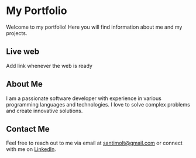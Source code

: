 # My Portfolio

Welcome to my portfolio! Here you will find information about me and my projects.

## Live web
Add link whenever the web is ready

## About Me

I am a passionate software developer with experience in various programming languages and technologies. I love to solve complex problems and create innovative solutions.

## Contact Me

Feel free to reach out to me via email at [santimolt@gmail.com](mailto:santimolt@gmail.com) or connect with me on [LinkedIn](www.linkedin.com/in/santiago-moltedo-a731ab163).

